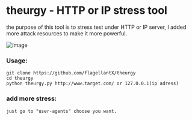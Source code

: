 # theurgy - HTTP or IP stress tool

 > 
 the purpose of this tool is to stress test under HTTP or IP server,
 I added more attack resources to make it more powerful.
 
![image](https://github.com/flagellantX/theurgy/blob/master/example.jpg)
### Usage:
```
git clone https://github.com/flagellantX/theurgy
cd theurgy
python theurgy.py http://www.target.com/ or 127.0.0.1(ip adress)
```
### add more stress:
```
just go to "user-agents" choose you want.
```
